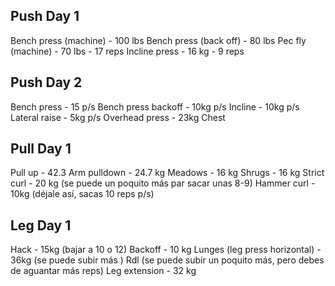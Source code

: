 ## Push Day 1
Bench press (machine) - 100 lbs
Bench press (back off) - 80 lbs
Pec fly (machine) - 70 lbs - 17 reps
Incline press - 16 kg - 9 reps

## Push Day 2
Bench press - 15 p/s 
Bench press backoff - 10kg p/s
Incline - 10kg p/s
Lateral raise - 5kg p/s 
Overhead press - 23kg
Chest


## Pull Day 1
Pull up - 42.3
Arm pulldown - 24.7 kg 
Meadows - 16 kg
Shrugs - 16 kg
Strict curl - 20 kg (se puede un poquito más par sacar unas 8-9)
Hammer curl - 10kg (déjale así, sacas 10 reps p/s)

## Leg Day 1
Hack - 15kg (bajar a 10 o 12)
Backoff - 10 kg
Lunges (leg press horizontal) - 36kg (se puede subir más )
Rdl (se puede subir un poquito más, pero debes de aguantar más reps)
Leg extension - 32 kg 